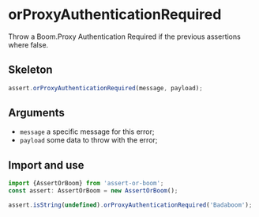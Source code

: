 # orProxyAuthenticationRequired

Throw a Boom.Proxy Authentication Required if the previous assertions where false.

## Skeleton

```ts
assert.orProxyAuthenticationRequired(message, payload);
```

## Arguments

- `message` a specific message for this error;
- `payload` some data to throw with the error;

## Import and use

```ts
import {AssertOrBoom} from 'assert-or-boom';
const assert: AssertOrBoom = new AssertOrBoom();

assert.isString(undefined).orProxyAuthenticationRequired('Badaboom');
```
